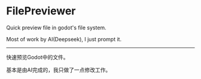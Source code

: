 # FilePreviewer

Quick preview file in godot's file system.

Most of work by AI(Deepseek), I just prompt it.

---

快速预览Godot中的文件。

基本是由AI完成的，我只做了一点修改工作。

